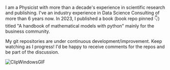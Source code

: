 I am a Physicist with more than a decade's experience in scientific research and publishing.
I've an industry experience in Data Science Consulting of more than 6 years now. In 2023, I published a book (book repo pinned 👇) titled "A handbook of mathematical models with python" mainly for the business community. 

My git repositories are under continuous development/improvement. Keep watching as I progress!
I'd be happy to receive comments for the repos and be part of the discussion.

![ClipWindowsGIF](https://github.com/ranja-sarkar/ranja-sarkar/assets/101544669/d5c04de1-bfe5-4a30-bc3a-4a0dcbc559dc)



